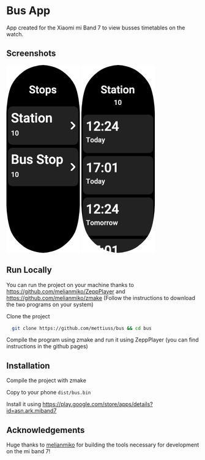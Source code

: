 # Bus App

App created for the Xiaomi mi Band 7 to view busses timetables on the watch.

## Screenshots

![Detail Preview Screenshot](https://github.com/mettiuss/bus/blob/main/assets/home_preview.png?raw=true) ![Detail Preview Screenshot](https://github.com/mettiuss/bus/blob/main/assets/detail_preview.png?raw=true)

## Run Locally

You can run the project on your machine thanks to https://github.com/melianmiko/ZeppPlayer and https://github.com/melianmiko/zmake (Follow the instructions to download the two programs on your system)

Clone the project

```bash
  git clone https://github.com/mettiuss/bus && cd bus
```

Compile the program using zmake and run it using ZeppPlayer (you can find instructions in the github pages)

## Installation

Compile the project with zmake

Copy to your phone `dist/bus.bin`

Install it using https://play.google.com/store/apps/details?id=asn.ark.miband7

## Acknowledgements

Huge thanks to [melianmiko](https://github.com/melianmiko) for building the tools necessary for development on the mi band 7!
